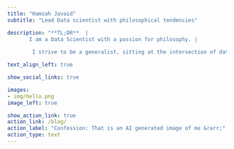 ```yaml
---
title: "Hamzah Javaid"
subtitle: "Lead Data scientist with philosophical tendencies"

description: "**TL;DR**  | 
       I am a Data Scientist with a passion for philosophy. |
        
        I strive to be a generalist, sitting at the intersection of data science + product + strategy"

text_align_left: true

show_social_links: true

images: 
- img/hello.png
image_left: true

show_action_link: true
action_link: /blog/
action_label: "Confession: That is an AI generated image of me &rarr;"
action_type: text
---
```

